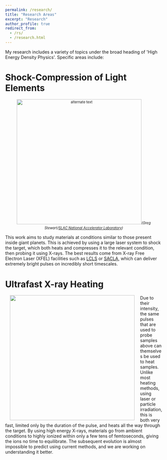```yaml
---
permalink: /research/
title: "Research Areas"
excerpt: "Research"
author_profile: true
redirect_from: 
  - /rs/
  - /research.html
---
```


My research includes a variety of topics under the broad heading of 'High Energy Density Physics'. Specific areas include:

Shock-Compression of Light Elements
======

<div style="width:400 px; font-size:80%; text-align:center;"><img src="https://njhartley.github.io/images/diamond_rain.png" alt="alternate text" width="400" style="padding-bottom:0.5em;" /><i>(Greg Stewart/<a href="https://www6.slac.stanford.edu/news/2017-08-21-scientists-create-diamond-rain-forms-interior-icy-giant-planets.aspx">SLAC National Accelerator Laboratory</a>)</i></div>

This work aims to study materials at conditions similar to those present inside giant planets. This is achieved by using a large laser system to shock the target, which both heats and compresses it to the relevant condition, then probing it using X-rays. The best results come from X-ray Free Electron Laser (XFEL) facilities such as [LCLS](https://lcls.slac.stanford.edu/) or [SACLA](http://xfel.riken.jp/eng/), which can deliver extremely bright pulses on incredibly short timescales.

Ultrafast X-ray Heating
======

<img style="padding: 0 15px" align="left" src="https://njhartley.github.io/images/silicon_target.png" width="400" />

Due to their intensity, the same pulses that are used to probe samples above can themselves be used to heat samples. Unlike most heating methods, using laser or particle irradiation, this is both very fast, limited only by the duration of the pulse, and heats all the way through the target. By using high energy X-rays, materials go from ambient conditions to highly ionized within only a few tens of femtoseconds, giving the ions no time to equilibrate. The subsequent evolution is almost impossible to predict using current methods, and we are working on understanding it better.


